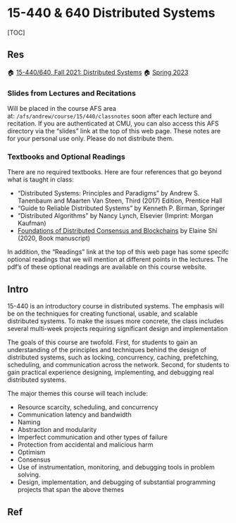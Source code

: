 # 15-440 & 640 Distributed Systems

[TOC]



## Res
🏠 [15-440/640, Fall 2021: Distributed Systems](https://www.synergylabs.org/courses/15-440/)
🏠 [Spring 2023](https://www.andrew.cmu.edu/course/15-440/)


### Slides from Lectures and Recitations
Will be placed in the course AFS area at: `/afs/andrew/course/15/440/classnotes` soon after each lecture and recitation. If you are authenticated at CMU, you can also access this AFS directory via the “slides” link at the top of this web page. These notes are for your personal use only. Please do not distribute them.


### Textbooks and Optional Readings
There are no required textbooks. Here are four references that go beyond what is taught in class:
- “Distributed Systems: Principles and Paradigms” by Andrew S. Tanenbaum and Maarten Van Steen, Third (2017) Edition, Prentice Hall
- “Guide to Reliable Distributed Systems” by Kenneth P. Birman, Springer
- “Distributed Algorithms” by Nancy Lynch, Elsevier (Imprint: Morgan Kaufman)
- [Foundations of Distributed Consensus and Blockchains](https://www.distributedconsensus.net/) by Elaine Shi (2020, Book manuscript)

In addition, the “Readings” link at the top of this web page has some specifc optional readings that we will mention at different points in the lectures. The pdf’s of these optional readings are available on this course website.



## Intro
15-440 is an introductory course in distributed systems. The emphasis will be on the techniques for creating functional, usable, and scalable distributed systems. To make the issues more concrete, the class includes several multi-week projects requiring significant design and implementation

The goals of this course are twofold. First, for students to gain an understanding of the principles and techniques behind the design of distributed systems, such as locking, concurrency, caching, prefetching, scheduling, and communication across the network. Second, for students to gain practical experience designing, implementing, and debugging real distributed systems.

The major themes this course will teach include:
- Resource scarcity, scheduling, and concurrency
- Communication latency and bandwidth
- Naming
- Abstraction and modularity
- Imperfect communication and other types of failure
- Protection from accidental and malicious harm
- Optimism
- Consensus
- Use of instrumentation, monitoring, and debugging tools in problem solving.
- Design, implementation, and debugging of substantial programming projects that span the above themes


## Ref

